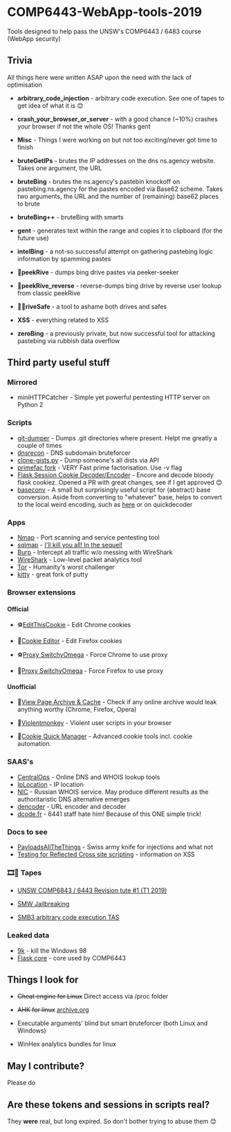 ﻿# COMP6443-WebApp-tools-2019

Tools designed to help pass the UNSW's COMP6443 / 6483 course (WebApp security)

## Trivia
All things here were written ASAP upon the need with the lack of optimisation

* **arbitrary_code_injection** - arbitrary code execution. See one of tapes to get idea of what it is 😊
* **crash_your_browser_or_server** - with a good chance (~10%) crashes your browser if not the whole OS! Thanks gent
* **Misc** - Things I were working on but not too exciting/never got time to finish

* **bruteGetIPs** - brutes the IP addresses on the dns ns.agency website. Takes one argument, the URL
* **bruteBing** - brutes the ns.agency's pastebin knockoff on pastebing.ns.agency for the pastes encoded via Base62 scheme.  Takes two arguments, the URL and the number of (remaining) base62 places to brute
* **bruteBing++** - bruteBing with smarts
* **gent** - generates text within the range and copies it to clipboard (for the future use)
* **intelBing** - a not-so successful attempt on gathering pastebing logic information by spamming pastes
* 🚗**peekRive** - dumps bing drive pastes via peeker-seeker
* 🚗**peekRive_reverse** - reverse-dumps bing drive by reverse user lookup from classic peekRive
* 🚗🚗**riveSafe** - a tool to ashame both drives and safes
* **XSS** - everything related to XSS
* **zeroBing** - a previously private, but now successful tool for attacking pastebing via rubbish data overflow

## Third party useful stuff
### Mirrored
* miniHTTPCatcher - Simple yet powerful pentesting HTTP server on Python 2
### Scripts
* [git-dumper](https://github.com/arthaud/git-dumper) - Dumps .git directories where present. Helpt me greatly a couple of times
* [dnsrecon](https://github.com/darkoperator/dnsrecon) - DNS subdomain bruteforcer
* [clone-gists.py](https://gist.github.com/SpotlightKid/042491a9a2987af04a5a) - Dump someone's all dists via API
* [primefac fork](https://github.com/elliptic-shiho/primefac-fork) - VERY Fast prime factorisation. Use -v flag
* [Flask Session Cookie Decoder/Encoder](https://github.com/noraj/flask-session-cookie-manager) - Encore and decode bloody flask cookiez. Opened a PR with great changes, see if I get approved 😊
* [baseconv](https://github.com/semente/python-baseconv) - A small but surprisingly useful script for (abstract) base conversion. Aside from converting to "whatever" base, helps to convert to the local weird encoding, such as [here](https://github.com/semente/python-baseconv/issues/5) or on quickdecoder


### Apps
* [Nmap](https://nmap.org/) - Port scanning and service pentesting tool
* [sqlmap](http://sqlmap.org/) - [I'll kill you all! In the sequel!](https://youtu.be/I17jhOgrGMU)
* [Burp](https://portswigger.net/burp/communitydownload) - Intercept all traffic w/o messing with WireShark
* [WireShark](https://www.wireshark.org/) - Low-level packet analytics tool
* [Tor](https://www.torproject.org) - Humanity's worst challenger
* [kitty](http://kitty.9bis.net/) - great fork of putty

### Browser extensions
#### Official
* ⚽[EditThisCookie](https://chrome.google.com/webstore/detail/editthiscookie/fngmhnnpilhplaeedifhccceomclgfbg?hl=en) - Edit Chrome cookies
* 🦊[Cookie Editor](https://addons.mozilla.org/en-US/firefox/addon/edit-cookie/) - Edit Firefox cookies

* ⚽[Proxy SwitchyOmega](https://chrome.google.com/webstore/detail/proxy-switchyomega/padekgcemlokbadohgkifijomclgjgif/related) - Force Chrome to use proxy
* 🦊[Proxy SwitchyOmega](https://addons.mozilla.org/en-US/firefox/addon/switchyomega/) - Force Firefox to use proxy

#### Unofficial
* 🌈[View Page Archive & Cache](https://github.com/dessant/view-page-archive) - Check if any online archive would leak anything worthy (Chrome, Firefox, Opera)
* 🌈[Violentmonkey](https://violentmonkey.github.io/) - Violent user scripts in your browser

* 🦊[Cookie Quick Manager](https://addons.mozilla.org/en-GB/firefox/addon/cookie-quick-manager/) - Advanced cookie tools incl. cookie automation.

### SAAS's
* [CentralOps](https://centralops.net/co/) - Online DNS and WHOIS lookup tools
* [IpLocation](https://www.iplocation.net/) - IP location
* [NIC](https://www.nic.ru/whois/?searchWord=put_url_here) - Russian WHOIS service. May produce different results as the authoritaristic DNS alternative emerges
* [dencoder](https://meyerweb.com/eric/tools/dencoder/) - URL encoder and decoder
* [dcode.fr](https://www.dcode.fr/base-n-convert) - 6441 staff hate him! Because of this ONE simple trick!

### Docs to see
* [PayloadsAllTheThings](https://github.com/swisskyrepo/PayloadsAllTheThings) - Swiss army knife for injections and what not
* [Testing for Reflected Cross site scripting](https://www.owasp.org/index.php/Testing_for_Reflected_Cross_site_scripting_(OTG-INPVAL-001)) - information on XSS

### 🎞️🍿 Tapes
* [UNSW COMP6843 / 6443 Revision tute #1 (T1 2019)](https://www.youtube.com/watch?v=YEIQVKY0wPE)

* [SMW Jailbreaking](https://www.youtube.com/watch?v=Ixu8tn__91E)
* [SMB3 arbitrary code execution TAS](https://www.youtube.com/watch?v=oWbwmxVpqVI)

### Leaked data
* [9k](9k) - kill the Windows 98 
* [Flask core](https://github.com/secedu/flask-core) - core used by COMP6443

## Things I look for
* ~~Cheat engine for Linux~~ Direct access via /proc folder
* ~~AHK for linux~~ [archive.org](https://web.archive.org/web/20190324162541/https://unix.stackexchange.com/questions/165124/autohotkey-equivalent)

* Executable arguments' blind but smart bruteforcer (both Linux and Windows)
* WinHex analytics bundles for linux

## May I contribute?
Please do 

## Are these tokens and sessions in scripts real? 

They **were** real, but long expired. So don't bother trying to abuse them 😊


 
